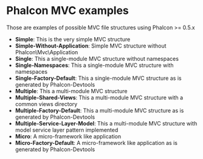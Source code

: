 Phalcon MVC examples
====================

Those are examples of possible MVC file structures using Phalcon >= 0.5.x

* **Simple**: This is the very simple MVC structure
* **Simple-Without-Application**: Simple MVC structure without Phalcon\Mvc\Application
* **Single**: This a single-module MVC structure without namespaces
* **Single-Namespaces**: This a single-module MVC structure with namespaces
* **Single-Factory-Default**: This a single-module MVC structure as is generated by Phalcon-Devtools
* **Multiple**: This a multi-module MVC structure
* **Multiple-Shared-Views**: This a multi-module MVC structure with a common views directory
* **Multiple-Factory-Default**: This a multi-module MVC structure as is generated by Phalcon-Devtools
* **Multiple-Service-Layer-Model**: This a multi-module MVC structure with model service layer pattern implemented
* **Micro**: A micro-framework like application
* **Micro-Factory-Default**: A micro-framework like application as is generated by Phalcon-Devtools
